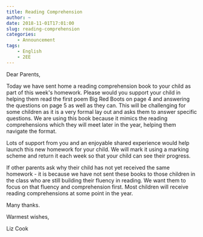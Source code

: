 ```yaml
---
title: Reading Comprehension
author: ~
date: 2018-11-01T17:01:00
slug: reading-comprehension
categories:
    - Announcement
tags:
    - English
    - 2EE
---
```


Dear Parents,

Today we have sent home a reading comprehension book to your child as part of this week's homework.   Please would you support your child in helping them read the first poem Big Red Boots on page 4 and answering the questions on page 5 as well as they can.  This will be challenging for some children as it is a very formal lay out and asks them to answer specific questions.  We are using this book because it mimics the reading comprehensions which they will meet later in the year, helping them navigate the format.  

Lots of support from you and an enjoyable shared experience would help launch this new homework for your child.  We will mark it using a marking scheme and return it each week so that your child can see their progress.

If other parents ask why their child has not yet received the same homework - it is because we have not sent these books to those children in the class who are still building their fluency in reading.  We want them to focus on that fluency and comprehension first.  Most children will receive reading comprehensions at some point in the year.  

Many thanks.

Warmest wishes,

Liz Cook

